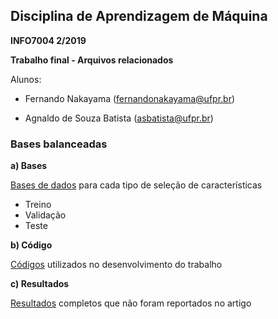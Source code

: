 ## Disciplina de Aprendizagem de Máquina
**INFO7004 2/2019**

**Trabalho final - Arquivos relacionados**

Alunos:
- Fernando Nakayama (fernandonakayama@ufpr.br)

- Agnaldo de Souza Batista (asbatista@ufpr.br)

### Bases balanceadas

**a) Bases**

[Bases de dados](https://github.com/fernandonakayama/Disciplina_Machine_Learning/tree/master/base_balanceada/bases) para cada tipo de seleção de características
- Treino
- Validação
- Teste 

**b) Código**

[Códigos](https://github.com/fernandonakayama/Disciplina_Machine_Learning/tree/master/base_balanceada/codigos) utilizados no desenvolvimento do trabalho

**c) Resultados**

[Resultados](https://github.com/fernandonakayama/Disciplina_Machine_Learning/tree/master/base_balanceada/resultados) completos que não foram reportados no artigo
